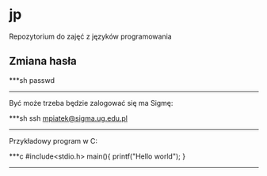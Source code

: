 jp
==

Repozytorium do zajęć z języków programowania

## Zmiana hasła
***sh
passwd
***

Być może trzeba będzie zalogować się ma Sigmę:

***sh
ssh mpiatek@sigma.ug.edu.pl
***

Przykładowy program w C:

***c
#include<stdio.h>
main(){
printf("Hello world");
}
***
